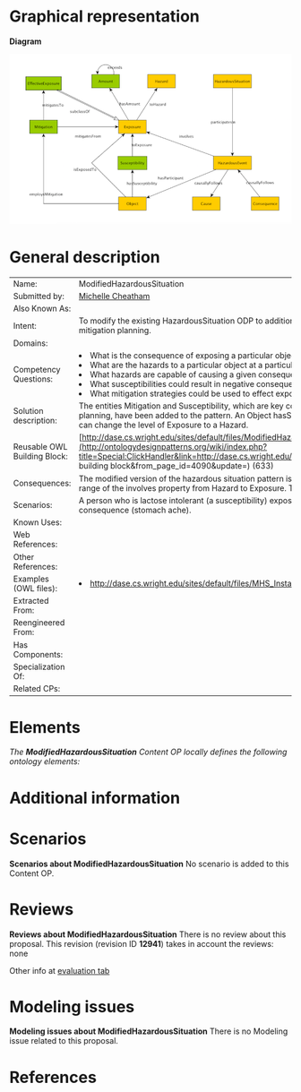 #  Graphical representation


__Diagram__




[![Image:ModifiedHazardousSituation.png](./ModifiedHazardousSituation.png)](../Image/ModifiedHazardousSituation.png.md "Image:ModifiedHazardousSituation.png")




#  General description




|  |  |
| --- | --- |
|  Name: |  ModifiedHazardousSituation |
|  Submitted by: | [Michelle Cheatham](http://ontologydesignpatterns.org/wiki/index.php?title=User:Michelle_Cheatham&action=edit&redlink=1 "User:Michelle Cheatham (not yet written)") |
|  Also Known As: |  |
|  Intent: |  To modify the existing HazardousSituation ODP to additionally support proactive questions central to risk assessment and mitigation planning. |
|  Domains: |  |
|  Competency Questions: | <li> What is the consequence of exposing a particular object to a particular hazard for a particular amount of time?</li><li> What are the hazards to a particular object at a particular geographic location?</li><li> What hazards are capable of causing a given consequence?</li><li> What susceptibilities could result in negative consequences to an object exposed to a particular hazard?</li><li> What mitigation strategies could be used to effect exposure to a particular hazard?</li> |
|  Solution description: |  The entities Mitigation and Susceptibility, which are key concepts to model when dealign with risk assessment and mitigation planning, have been added to the pattern. An Object hasSusceptibility to an Amount of Exposure to a Hazard. A Mitigation can change the level of Exposure to a Hazard. |
|  Reusable OWL Building Block: | [http://dase.cs.wright.edu/sites/default/files/ModifiedHazardousSituation.owl](http://ontologydesignpatterns.org/wiki/index.php?title=Special:ClickHandler&link=http://dase.cs.wright.edu/sites/default/files/ModifiedHazardousSituation.owl&message=OWL building block&from_page_id=4090&update=) (633) |
|  Consequences: |  The modified version of the hazardous situation pattern is not completely compatible with the original, due to changing the range of the involves property from Hazard to Exposure. This change could arguably be made to the original pattern as well. |
|  Scenarios: |  A person who is lactose intolerant (a susceptibility) exposes herself to a hazard (eating ice cream) and experiences a consequence (stomach ache). |
|  Known Uses: |  |
|  Web References: |  |
|  Other References: |  |
|  Examples (OWL files): | <li><a class="external free" href="http://dase.cs.wright.edu/sites/default/files/MHS_Instance.owl" rel="nofollow" title="http://dase.cs.wright.edu/sites/default/files/MHS_Instance.owl">http://dase.cs.wright.edu/sites/default/files/MHS_Instance.owl</a></li> |
|  Extracted From: |  |
|  Reengineered From: |  |
|  Has Components: |  |
|  Specialization Of: |  |
|  Related CPs: |  |


  




#  Elements


_The __ModifiedHazardousSituation__ Content OP locally defines the following ontology elements:_



#  Additional information


#  Scenarios



__Scenarios about ModifiedHazardousSituation__
No scenario is added to this Content OP.




#  Reviews



__Reviews about ModifiedHazardousSituation__
There is no review about this proposal.
This revision (revision ID __12941__) takes in account the reviews: none


Other info at [evaluation tab](http://ontologydesignpatterns.org/wiki/index.php?title=Submissions:ModifiedHazardousSituation&action=evaluation "http://ontologydesignpatterns.org/wiki/index.php?title=Submissions:ModifiedHazardousSituation&action=evaluation")




  




#  Modeling issues



__Modeling issues about ModifiedHazardousSituation__
There is no Modeling issue related to this proposal.




  




#  References